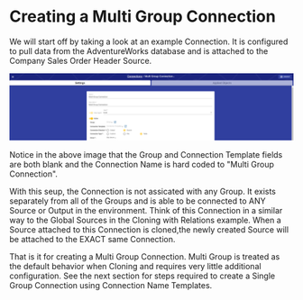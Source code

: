 # Creating a Multi Group Connection

We will start off by taking a look at an example Connection. It is configured to pull data from the AdventureWorks database and is attached to the Company Sales Order Header Source.

![The Multi Group Connection](<../../../.gitbook/assets/image (404).png>)

Notice in the above image that the Group and Connection Template fields are both blank and the Connection Name is hard coded to "Multi Group Connection".&#x20;

With this seup, the Connection is not assicated with any Group. It exists separately from all of the Groups and is able to be connected to ANY Source or Output in the environment. Think of this Connection in a similar way to the Global Sources in the Cloning with Relations example. When a Source attached to this Connection is cloned,the newly created Source will be attached to the EXACT same Connection.

That is it for creating a Multi Group Connection. Multi Group is treated as the default behavior when Cloning and requires very little additional configuration. See the next section for steps required to create a Single Group Connection using Connection Name Templates.
